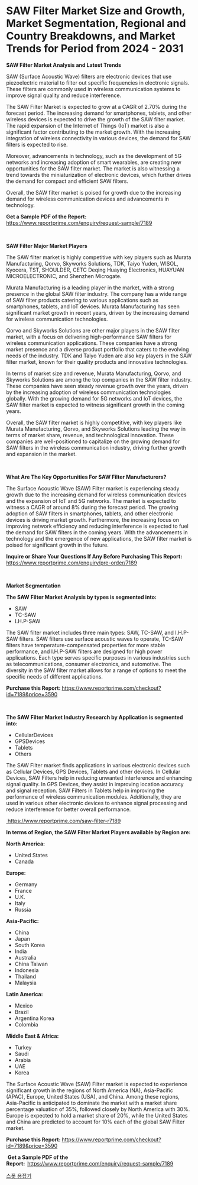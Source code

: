 <p><h1>SAW Filter Market Size and Growth, Market Segmentation, Regional and Country Breakdowns, and Market Trends for Period from 2024 -  2031</h1></p><p><strong>SAW Filter Market Analysis and Latest Trends</strong></p>
<p><p>SAW (Surface Acoustic Wave) filters are electronic devices that use piezoelectric material to filter out specific frequencies in electronic signals. These filters are commonly used in wireless communication systems to improve signal quality and reduce interference.</p><p>The SAW Filter Market is expected to grow at a CAGR of 2.70% during the forecast period. The increasing demand for smartphones, tablets, and other wireless devices is expected to drive the growth of the SAW filter market. The rapid expansion of the Internet of Things (IoT) market is also a significant factor contributing to the market growth. With the increasing integration of wireless connectivity in various devices, the demand for SAW filters is expected to rise.</p><p>Moreover, advancements in technology, such as the development of 5G networks and increasing adoption of smart wearables, are creating new opportunities for the SAW filter market. The market is also witnessing a trend towards the miniaturization of electronic devices, which further drives the demand for compact and efficient SAW filters.</p><p>Overall, the SAW filter market is poised for growth due to the increasing demand for wireless communication devices and advancements in technology.</p></p>
<p><strong>Get a Sample PDF of the Report:&nbsp;</strong> <a href="https://www.reportprime.com/enquiry/request-sample/7189">https://www.reportprime.com/enquiry/request-sample/7189</a></p>
<p>&nbsp;</p>
<p><strong>SAW Filter Major Market Players</strong></p>
<p><p>The SAW filter market is highly competitive with key players such as Murata Manufacturing, Qorvo, Skyworks Solutions, TDK, Taiyo Yuden, WISOL, Kyocera, TST, SHOULDER, CETC Deqing Huaying Electronics, HUAYUAN MICROELECTRONIC, and Shenzhen Microgate. </p><p>Murata Manufacturing is a leading player in the market, with a strong presence in the global SAW filter industry. The company has a wide range of SAW filter products catering to various applications such as smartphones, tablets, and IoT devices. Murata Manufacturing has seen significant market growth in recent years, driven by the increasing demand for wireless communication technologies.</p><p>Qorvo and Skyworks Solutions are other major players in the SAW filter market, with a focus on delivering high-performance SAW filters for wireless communication applications. These companies have a strong market presence and a diverse product portfolio that caters to the evolving needs of the industry. TDK and Taiyo Yuden are also key players in the SAW filter market, known for their quality products and innovative technologies.</p><p>In terms of market size and revenue, Murata Manufacturing, Qorvo, and Skyworks Solutions are among the top companies in the SAW filter industry. These companies have seen steady revenue growth over the years, driven by the increasing adoption of wireless communication technologies globally. With the growing demand for 5G networks and IoT devices, the SAW filter market is expected to witness significant growth in the coming years.</p><p>Overall, the SAW filter market is highly competitive, with key players like Murata Manufacturing, Qorvo, and Skyworks Solutions leading the way in terms of market share, revenue, and technological innovation. These companies are well-positioned to capitalize on the growing demand for SAW filters in the wireless communication industry, driving further growth and expansion in the market.</p></p>
<p>&nbsp;</p>
<p><strong>What Are The Key Opportunities For SAW Filter Manufacturers?</strong></p>
<p><p>The Surface Acoustic Wave (SAW) Filter market is experiencing steady growth due to the increasing demand for wireless communication devices and the expansion of IoT and 5G networks. The market is expected to witness a CAGR of around 8% during the forecast period. The growing adoption of SAW filters in smartphones, tablets, and other electronic devices is driving market growth. Furthermore, the increasing focus on improving network efficiency and reducing interference is expected to fuel the demand for SAW filters in the coming years. With the advancements in technology and the emergence of new applications, the SAW filter market is poised for significant growth in the future.</p></p>
<p><strong>Inquire or Share Your Questions If Any Before Purchasing This Report:</strong> <a href="https://www.reportprime.com/enquiry/pre-order/7189">https://www.reportprime.com/enquiry/pre-order/7189</a></p>
<p>&nbsp;</p>
<p><strong>Market Segmentation</strong></p>
<p><strong>The SAW Filter Market Analysis by types is segmented into:</strong></p>
<p><ul><li>SAW</li><li>TC-SAW</li><li>I.H.P-SAW</li></ul></p>
<p><p>The SAW filter market includes three main types: SAW, TC-SAW, and I.H.P-SAW filters. SAW filters use surface acoustic waves to operate, TC-SAW filters have temperature-compensated properties for more stable performance, and I.H.P-SAW filters are designed for high power applications. Each type serves specific purposes in various industries such as telecommunications, consumer electronics, and automotive. The diversity in the SAW filter market allows for a range of options to meet the specific needs of different applications.</p></p>
<p><strong>Purchase this Report:&nbsp;</strong><a href="https://www.reportprime.com/checkout?id=7189&price=3590">https://www.reportprime.com/checkout?id=7189&price=3590</a></p>
<p>&nbsp;</p>
<p><strong>The SAW Filter Market Industry Research by Application is segmented into:</strong></p>
<p><ul><li>CellularDevices</li><li>GPSDevices</li><li>Tablets</li><li>Others</li></ul></p>
<p><p>The SAW Filter market finds applications in various electronic devices such as Cellular Devices, GPS Devices, Tablets and other devices. In Cellular Devices, SAW Filters help in reducing unwanted interference and enhancing signal quality. In GPS Devices, they assist in improving location accuracy and signal reception. SAW Filters in Tablets help in improving the performance of wireless communication modules. Additionally, they are used in various other electronic devices to enhance signal processing and reduce interference for better overall performance.</p></p>
<p><a href="https://www.reportprime.com/saw-filter-r7189">&nbsp;https://www.reportprime.com/saw-filter-r7189</a></p>
<p><strong>In terms of Region, the SAW Filter Market Players available by Region are:</strong></p>
<p>
    <p> <strong> North America: </strong>
        <ul>
            <li>United States</li>
            <li>Canada</li>
        </ul>
        </p> 
    <p> <strong> Europe: </strong>
        <ul>
            <li>Germany</li>
            <li>France</li>
            <li>U.K.</li>
            <li>Italy</li>
            <li>Russia</li>
        </ul>
        </p> 
    <p> <strong> Asia-Pacific: </strong>
        <ul>
            <li>China</li>
            <li>Japan</li>
            <li>South Korea</li>
            <li>India</li>
            <li>Australia</li>
            <li>China Taiwan</li>
            <li>Indonesia</li>
            <li>Thailand</li>
            <li>Malaysia</li>
        </ul>
        </p> 
    <p> <strong> Latin America: </strong>
        <ul>
            <li>Mexico</li>
            <li>Brazil</li>
            <li>Argentina Korea</li>
            <li>Colombia</li>
        </ul>
        </p> 
    <p> <strong> Middle East & Africa: </strong>
        <ul>
            <li>Turkey</li>
            <li>Saudi</li>
            <li>Arabia</li>
            <li>UAE</li>
            <li>Korea</li>
        </ul>
    </p>
    </p>
<p><p>The Surface Acoustic Wave (SAW) Filter market is expected to experience significant growth in the regions of North America (NA), Asia-Pacific (APAC), Europe, United States (USA), and China. Among these regions, Asia-Pacific is anticipated to dominate the market with a market share percentage valuation of 35%, followed closely by North America with 30%. Europe is expected to hold a market share of 20%, while the United States and China are predicted to account for 10% each of the global SAW Filter market.</p></p>
<p><strong>Purchase this Report: </strong><a href="https://www.reportprime.com/checkout?id=7189&price=3590">https://www.reportprime.com/checkout?id=7189&price=3590</a></p>
<p>&nbsp;<strong>Get a Sample PDF of the Report:&nbsp;&nbsp;</strong><a href="https://www.reportprime.com/enquiry/request-sample/7189">https://www.reportprime.com/enquiry/request-sample/7189</a></p>
<p><strong></strong></p>
<p><p><a href="https://github.com/lzrvbyqzftro57/Market-Research-Report-List-2/blob/main/842511872105.md">스폿 용접기</a></p></p>